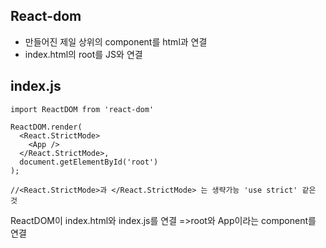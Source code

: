 ## React-dom
- 만들어진 제일 상위의 component를 html과 연결
- index.html의 root를 JS와 연결

## index.js
```
import ReactDOM from 'react-dom'

ReactDOM.render(
  <React.StrictMode>
    <App />
  </React.StrictMode>,
  document.getElementById('root')
);

//<React.StrictMode>과 </React.StrictMode> 는 생략가능 'use strict' 같은 것
```
ReactDOM이 index.html와 index.js를 연결 =>root와 App이라는 component를 연결